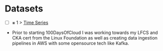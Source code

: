 # Datasets

- [ ] &#x2A33; 1 > [Time Series](TimeSeries/Readme.md)

- Prior to starting 100DaysOfCloud I was working towards my LFCS and CKA cert from the Linux Foundation as well as creating data ingestion pipelines in AWS with some opensource tech like Kafka. 
